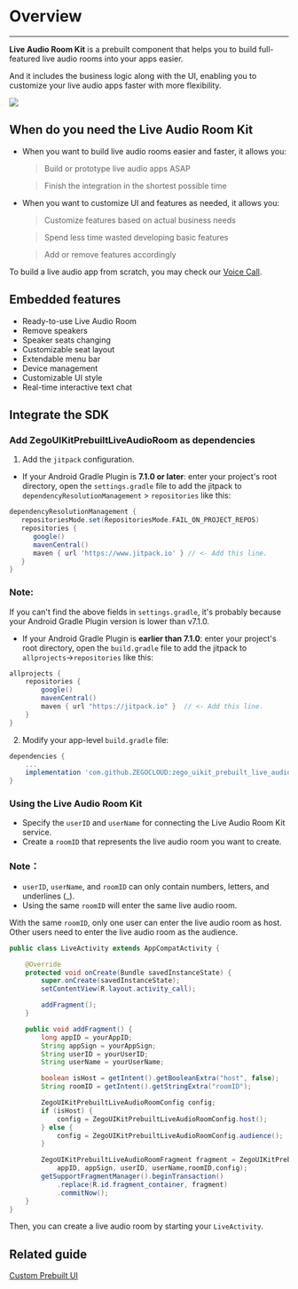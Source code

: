 # Overview

- - -


**Live Audio Room Kit** is a prebuilt component that helps you to build full-featured live audio rooms into your apps easier.

And it includes the business logic along with the UI, enabling you to customize your live audio apps faster with more flexibility. 


<img src="https://doc.oa.zego.im/Pics/ZegoUIKit/Flutter/audio_room/final_sublist.gif" >


## When do you need the Live Audio Room Kit

- When you want to build live audio rooms easier and faster, it allows you:
    > Build or prototype live audio apps ASAP

    > Finish the integration in the shortest possible time

- When you want to customize UI and features as needed, it allows you:
    > Customize features based on actual business needs

    > Spend less time wasted developing basic features

    > Add or remove features accordingly 


To build a live audio app from scratch, you may check our [Voice Call](https://docs.zegocloud.com/article/5554).



## Embedded features

- Ready-to-use Live Audio Room
- Remove speakers
- Speaker seats changing
- Customizable seat layout
- Extendable menu bar
- Device management
- Customizable UI style
- Real-time interactive text chat


## Integrate the SDK

### Add ZegoUIKitPrebuiltLiveAudioRoom as dependencies

1. Add the `jitpack` configuration.
- If your Android Gradle Plugin is **7.1.0 or later**: enter your project's root directory, open the `settings.gradle` file to add the jitpack to `dependencyResolutionManagement` > `repositories` like this:

``` groovy
dependencyResolutionManagement {
   repositoriesMode.set(RepositoriesMode.FAIL_ON_PROJECT_REPOS)
   repositories {
      google()
      mavenCentral()
      maven { url 'https://www.jitpack.io' } // <- Add this line.
   }
}
```

 ### Note:

If you can't find the above fields in `settings.gradle`, it's probably because your Android Gradle Plugin version is lower than v7.1.0. 


- If your Android Gradle Plugin is **earlier than 7.1.0**: enter your project's root directory, open the `build.gradle` file to add the jitpack to `allprojects`->`repositories` like this: 

```groovy
allprojects {
    repositories {
        google()
        mavenCentral()
        maven { url "https://jitpack.io" }  // <- Add this line.
    }
}
```

2. Modify your app-level `build.gradle` file:
```groovy
dependencies {
    ...
    implementation 'com.github.ZEGOCLOUD:zego_uikit_prebuilt_live_audio_room_android:1.0.0'    // Add this line to your module-level build.gradle file's dependencies, usually named [app].
}
```  

### Using the Live Audio Room Kit

- Specify the `userID` and `userName` for connecting the Live Audio Room Kit service. 
- Create a `roomID` that represents the live audio room you want to create.


 ### Note：

- `userID`, `userName`, and `roomID` can only contain numbers, letters, and underlines (_). 
- Using the same `roomID` will enter the same live audio room.


With the same `roomID`, only one user can enter the live audio room as host. Other users need to enter the live audio room as the audience.

```java
public class LiveActivity extends AppCompatActivity {

    @Override
    protected void onCreate(Bundle savedInstanceState) {
        super.onCreate(savedInstanceState);
        setContentView(R.layout.activity_call);

        addFragment();
    }

    public void addFragment() {
        long appID = yourAppID;
        String appSign = yourAppSign;
        String userID = yourUserID;
        String userName = yourUserName;

        boolean isHost = getIntent().getBooleanExtra("host", false);
        String roomID = getIntent().getStringExtra("roomID");

        ZegoUIKitPrebuiltLiveAudioRoomConfig config;
        if (isHost) {
            config = ZegoUIKitPrebuiltLiveAudioRoomConfig.host();
        } else {
            config = ZegoUIKitPrebuiltLiveAudioRoomConfig.audience();
        }

        ZegoUIKitPrebuiltLiveAudioRoomFragment fragment = ZegoUIKitPrebuiltLiveAudioRoomFragment.newInstance(
            appID, appSign, userID, userName,roomID,config);
        getSupportFragmentManager().beginTransaction()
            .replace(R.id.fragment_container, fragment)
            .commitNow();
    }
}
```

Then, you can create a live audio room by starting your `LiveActivity`.

## Related guide
[Custom Prebuilt UI](https://docs.zegocloud.com/article/15082)

